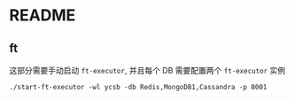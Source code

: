 # README

## ft

这部分需要手动启动 `ft-executor`, 并且每个 DB 需要配置两个 `ft-executor` 实例

```shell
./start-ft-executor -wl ycsb -db Redis,MongoDB1,Cassandra -p 8001

```
